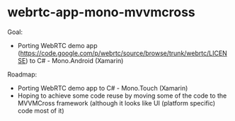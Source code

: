 webrtc-app-mono-mvvmcross
=========================

Goal:
 - Porting WebRTC demo app (https://code.google.com/p/webrtc/source/browse/trunk/webrtc/LICENSE) to C# - Mono.Android (Xamarin)

Roadmap:
 - Porting WebRTC demo app to C# - Mono.Touch (Xamarin)
 - Hoping to achieve some code reuse by moving some of the code to the MVVMCross framework (although it looks like UI (platform specific) code most of it)

